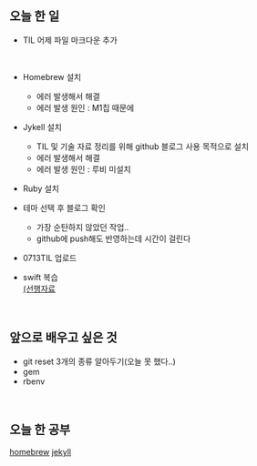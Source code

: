 ## 오늘 한 일  

* TIL 어제 파일 마크다운 추가

<br/>

* Homebrew 설치
    * 에러 발생해서 해결
    * 에러 발생 원인 : M1칩 때문에
* Jykell 설치
    * TIL 및 기술 자료 정리를 위해 github 블로그 사용 목적으로 설치
    * 에러 발생해서 해결 
    * 에러 발생 원인 : 루비 미설치
* Ruby 설치
* 테마 선택 후 블로그 확인 
    * 가장 순탄하지 않았던 작업..
    * github에 push해도 반영하는데 시간이 걸린다 
* 0713TIL 업로드 

* swift 복습  
[(선행자료](https://nbcamp-1.gitbook.io/swift-handbook/)

<br/>

## 앞으로 배우고 싶은 것
* git reset 3개의 종류 알아두기(오늘 못 했다..)
* gem 
* rbenv

<br/>

## 오늘 한 공부  
[homebrew](/contents/homebrew.md)
[jekyll](/contents/jekyll.md)





    
